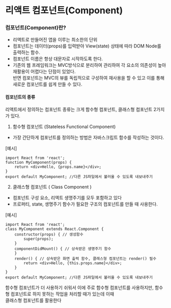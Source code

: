 # 리액트 컴포넌트(Component)

### 컴포넌트(Component)란?
- 리액트로 만들어진 앱을 이루는 최소한의 단위
- 컴포넌트는 데이터(props)를 입력받아 View(state) 상태에 따라 DOM Node를 출력하는 함수.
- 컴포넌트 이름은 항상 대문자로 시작하도록 한다. 
- 기존의 웹 프레임워크는 MVC방식으로 분리하여 관리하여 각 요소의 의존성이 높아 재활용이 어렵다는 단점이 있었다.<br>
  반면 컴포넌트는 MVC의 뷰를 독립적으로 구성하여 재사용을 할 수 있고 이를 통해 새로운 컴포넌트를 쉽게 만들 수 있다.
  
  
#### 컴포넌트의 종류
리액트에서 정의하는 컴포넌트 종류는 크게 함수형 컴포넌트, 클래스형 컴포넌트 2가지가 있다.

1. 함수형 컴포넌트 (Stateless Functional Component)
- 가장 간단하게 컴포넌트를 정의하는 방법은 자바스크립트 함수를 작성하는 것이다.

[예시]

```
import React from 'react';
function MyComponent(props) {
	return <div>Hello, {props.name}</div>;
}
export default MyComponent; //다른 JS파일에서 불러올 수 있도록 내보내주기
```

2. 클래스형 컴포넌트 ( Class Component )
- 컴포넌트 구성 요소, 리액트 생명주기를 모두 포함하고 있다
- 프로퍼티, state, 생명주기 함수가 필요한 구조의 컴포넌트를 만들 때 사용한다.

[예시]

```
import React from 'react';
class MyComponent extends React.Component {
	constructor(props) { // 생성함수
		super(props);
	}
	componentDidMount() { // 상속받은 생명주기 함수
	}
	render() { // 상속받은 화면 출력 함수, 클래스형 컴포넌트는 render() 필수
		return <div>Hello, {this.props.name}</div>;
	}
}
export default MyComponent; //다른 JS파일에서 불러올 수 있도록 내보내주기
```

함수형 컴포넌트가 더 사용하기 쉬워서 이에 주로 함수형 컴포넌트를 사용하지만, 함수형 컴포넌트로 하지 못하는 작업을 처리할 때가 있는데 이때<br> 클래스형 컴포넌트를 활용한다
